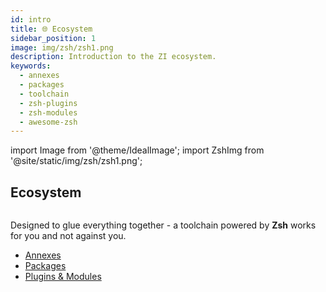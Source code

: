 ```yaml
---
id: intro
title: 🌐 Ecosystem
sidebar_position: 1
image: img/zsh/zsh1.png
description: Introduction to the ZI ecosystem.
keywords:
  - annexes
  - packages
  - toolchain
  - zsh-plugins
  - zsh-modules
  - awesome-zsh
---
```


import Image from '@theme/IdealImage';
import ZshImg from '@site/static/img/zsh/zsh1.png';

## <i class="fa-solid fa-globe"></i> Ecosystem

<Image className="ScreenView" img={ZshImg} />

Designed to glue everything together - <i class="fa-solid fa-screwdriver-wrench"></i> a toolchain powered by <b>Zsh</b> works for you and not against you.

- [Annexes](/ecosystem/annexes/)
- [Packages](/ecosystem/packages/)
- [Plugins & Modules](/ecosystem/plugins/)
